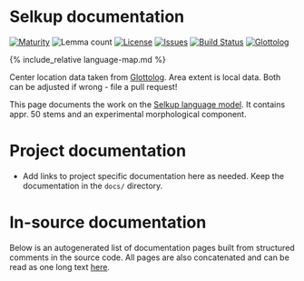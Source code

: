 # Selkup documentation

<div class="twocolumn map" markdown="1">

[![Maturity](https://img.shields.io/endpoint?url=https%3A%2F%2Fraw.githubusercontent.com%2Fgiellalt%2Flang-sel%2Fgh-pages%2Fmaturity.json)](https://giellalt.github.io/MaturityClassification.html)
![Lemma count](https://img.shields.io/endpoint?url=https%3A%2F%2Fraw.githubusercontent.com%2Fgiellalt%2Flang-sel%2Fgh-pages%2Flemmacount.json)
[![License](https://img.shields.io/github/license/giellalt/lang-sel)](https://github.com/giellalt/lang-sel/blob/main/LICENSE)
[![Issues](https://img.shields.io/github/issues/giellalt/lang-sel)](https://github.com/giellalt/lang-sel/issues)
[![Build Status](https://builds.giellalt.org/api/badge/lang-sel?label=CI)](https://builds.giellalt.org/pipelines/lang-sel/builds/latest)
[![Glottolog](https://img.shields.io/badge/Glottolog-green)](https://glottolog.org/resource/languoid/id/selk1253)

{% include_relative language-map.md %}

Center location data taken from [Glottolog](https://glottolog.org/). Area extent is local data. Both can be adjusted if wrong - file a pull request!

</div>

This page documents the work on the [Selkup language model](https://github.com/github/lang-sel). It contains appr. 50 stems and an experimental morphological component.


# Project documentation

* Add links to project specific documentation here as needed. Keep the documentation in the `docs/` directory.

# In-source documentation

Below is an autogenerated list of documentation pages built from structured comments in the source code. All pages are also concatenated and can be read as one long text [here](sel.md).
